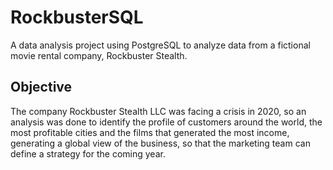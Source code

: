 # RockbusterSQL
A data analysis project using PostgreSQL to analyze data from a fictional movie rental company, Rockbuster Stealth.
## Objective 
The company Rockbuster Stealth LLC was facing a crisis in 2020, so an analysis was done to identify the profile of customers around the world, the most profitable cities and the films that generated the most income, generating a global view of the business, so that the marketing team can define a strategy for the coming year. 
